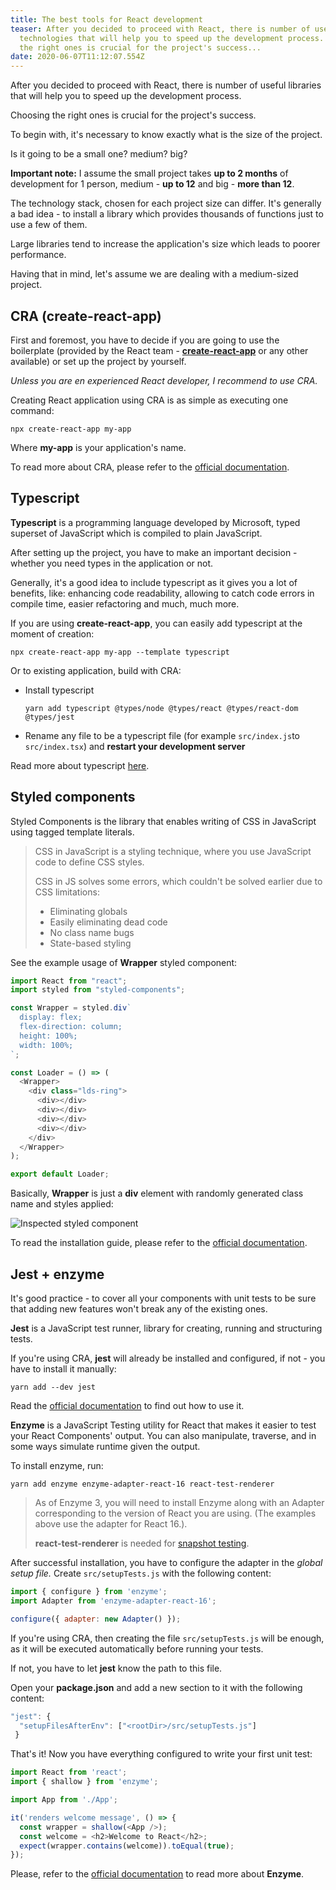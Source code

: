 ```yaml
---
title: The best tools for React development
teaser: After you decided to proceed with React, there is number of useful
  technologies that will help you to speed up the development process. Choosing
  the right ones is crucial for the project's success...
date: 2020-06-07T11:12:07.554Z
---
```

After you decided to proceed with React, there is number of useful libraries that will help you to speed up the development process.

Choosing the right ones is crucial for the project's success.

To begin with, it's necessary to know exactly what is the size of the project.

Is it going to be a small one? medium? big?

**Important note:** I assume the small project takes **up to 2 months** of development for 1 person, medium - **up to 12** and big - **more than 12**.

The technology stack, chosen for each project size can differ. It's generally a bad idea - to install a library which provides thousands of functions just to use a few of them. 

Large libraries tend to increase the application's size which leads to poorer performance.

Having that in mind, let's assume we are dealing with a medium-sized project.

## CRA (create-react-app)

First and foremost, you have to decide if you are going to use the boilerplate (provided by the React team - **[create-react-app](https://github.com/facebook/create-react-app)** or any other available) or set up the project by yourself.

*Unless you are en experienced React developer, I recommend to use CRA.*

Creating React application using CRA is as simple as executing one command:

`npx create-react-app my-app`

Where **my-app** is your application's name.

To read more about CRA, please refer to the [official documentation](https://create-react-app.dev/).

## Typescript

**Typescript** is a programming language developed by Microsoft, typed superset of JavaScript which is compiled to plain JavaScript.

After setting up the project, you have to make an important decision - whether you need types in the application or not.

Generally, it's a good idea to include typescript as it gives you a lot of benefits, like: enhancing code readability, allowing to catch code errors in compile time, easier refactoring and much, much more.

If you are using **create-react-app**, you can easily add typescript at the moment of creation:

`npx create-react-app my-app --template typescript`

Or to existing application, build with CRA:

* Install typescript

  `yarn add typescript @types/node @types/react @types/react-dom @types/jest`
* Rename any file to be a typescript file (for example `src/index.js`to `src/index.tsx`) and **restart your development server**

Read more about typescript [here](https://www.typescriptlang.org/docs/home.html).

## Styled components

Styled Components is the library that enables writing of CSS in JavaScript using tagged template literals.

> CSS in JavaScript is a styling technique, where you use JavaScript code to define CSS styles.
>
> CSS in JS solves some errors, which couldn't be solved earlier due to CSS limitations:
>
> * Eliminating globals
> * Easily eliminating dead code
> * No class name bugs
> * State-based styling

See the example usage of **Wrapper** styled component:

```javascript
import React from "react";
import styled from "styled-components";

const Wrapper = styled.div`
  display: flex;
  flex-direction: column;
  height: 100%;
  width: 100%;
`;

const Loader = () => (
  <Wrapper>
    <div class="lds-ring">
      <div></div>
      <div></div>
      <div></div>
      <div></div>
    </div>
  </Wrapper>
);

export default Loader;
```

Basically, **Wrapper** is just a **div** element with randomly generated class name and styles applied:

![Inspected styled component](/img/screenshot-2020-06-07-at-16.31.27.png "Inspected styled component")

To read the installation guide, please refer to the [official documentation](https://styled-components.com/docs).

## Jest + enzyme

It's good practice - to cover all your components with unit tests to be sure that adding new features won't break any of the existing ones.

**Jest** is a JavaScript test runner, library for creating, running and structuring tests.

If you're using CRA, **jest** will already be installed and configured, if not - you have to install it manually:

`yarn add --dev jest`

Read the [official documentation](https://jestjs.io/docs/en/getting-started) to find out how to use it.

**Enzyme** is a JavaScript Testing utility for React that makes it easier to test your React Components' output. You can also manipulate, traverse, and in some ways simulate runtime given the output.

To install enzyme, run:

`yarn add enzyme enzyme-adapter-react-16 react-test-renderer`

> As of Enzyme 3, you will need to install Enzyme along with an Adapter corresponding to the version of React you are using. (The examples above use the adapter for React 16.).
>
> **react-test-renderer** is needed for [snapshot testing](https://jestjs.io/docs/en/snapshot-testing).

After successful installation, you have to configure the adapter in the *global setup file.* Create `src/setupTests.js` with the following content:

```javascript
import { configure } from 'enzyme';
import Adapter from 'enzyme-adapter-react-16';

configure({ adapter: new Adapter() });
```

If you're using CRA, then creating the file `src/setupTests.js` will be enough, as it will be executed automatically before running your tests.

If not, you have to let **jest** know the path to this file.

Open your **package.json** and add a new section to it with the following content:

```javascript
"jest": {
  "setupFilesAfterEnv": ["<rootDir>/src/setupTests.js"]
 }
```

That's it! Now you have everything configured to write your first unit test:

```javascript
import React from 'react';
import { shallow } from 'enzyme';

import App from './App';

it('renders welcome message', () => {
  const wrapper = shallow(<App />);
  const welcome = <h2>Welcome to React</h2>;
  expect(wrapper.contains(welcome)).toEqual(true);
});
```

Please, refer to the [official documentation](https://enzymejs.github.io/enzyme/docs/api/) to read more about **Enzyme**.